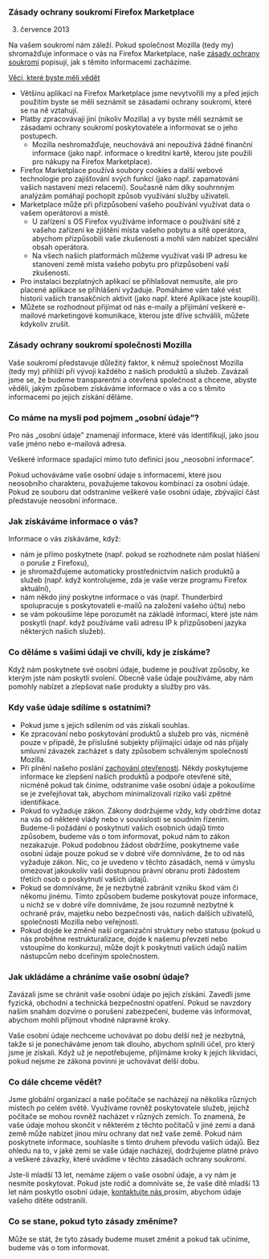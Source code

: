 ### Zásady ochrany soukromí Firefox Marketplace
3. července 2013

Na vašem soukromí nám záleží. Pokud společnost Mozilla (tedy my) shromažďuje informace o vás na Firefox Marketplace, naše [zásady ochrany soukromí](http://www.mozilla.org/en-US/privacy/) popisují, jak s těmito informacemi zacházíme.

<u>Věci, které byste měli vědět</u>

- Většinu aplikací na Firefox Marketplace jsme nevytvořili my a před jejich použitím byste se měli seznámit se zásadami ochrany soukromí, které se na ně vztahují.
- Platby zpracovávají jiní (nikoliv Mozilla) a vy byste měli seznámit se zásadami ochrany soukromí poskytovatele a informovat se o jeho postupech.
  - Mozilla neshromažďuje, neuchovává ani nepoužívá žádné finanční informace (jako např. informace o kreditní kartě, kterou jste použili pro nákupy na Firefox Marketplace).
- Firefox Marketplace používá soubory cookies a další webové technologie pro zajišťování svých funkcí (jako např. zapamatování vašich nastavení mezi relacemi). Současně nám díky souhrnným analýzám pomáhají pochopit způsob využívání služby uživateli.
- Marketplace může při přizpůsobení vašeho používání využívat data o vašem operátorovi a místě.
  - U zařízení s OS Firefox využíváme informace o používání sítě z vašeho zařízení ke zjištění místa vašeho pobytu a sítě operátora, abychom přizpůsobili vaše zkušenosti a mohli vám nabízet speciální obsah operátora.
  - Na všech našich platformách můžeme využívat vaši IP adresu ke stanovení země místa vašeho pobytu pro přizpůsobení vaší zkušenosti.
- Pro instalaci bezplatných aplikací se přihlašovat nemusíte, ale pro placené aplikace se přihlášení vyžaduje. Pomáháme vám také vést historii vašich transakčních aktivit (jako např. které Aplikace jste koupili).
- Můžete se rozhodnout přijímat od nás e-maily a přijímání veškeré e-mailové marketingové komunikace, kterou jste dříve schválili, můžete kdykoliv zrušit.

### Zásady ochrany soukromí společnosti Mozilla

Vaše soukromí představuje důležitý faktor, k němuž společnost Mozilla (tedy my) přihlíží při vývoji každého z našich produktů a služeb. Zavázali jsme se, že budeme transparentní a otevřená společnost a chceme, abyste věděli, jakým způsobem získáváme informace o vás a co s těmito informacemi po jejich získání děláme.

### Co máme na mysli pod pojmem „osobní údaje”?

Pro nás „osobní údaje” znamenají informace, které vás identifikují, jako jsou vaše jméno nebo e-mailová adresa.

Veškeré informace spadající mimo tuto definici jsou „neosobní informace”.

Pokud uchováváme vaše osobní údaje s informacemi, které jsou neosobního charakteru, považujeme takovou kombinaci za osobní údaje. Pokud ze souboru dat odstraníme veškeré vaše osobní údaje, zbývající část představuje neosobní informace.

### Jak získáváme informace o vás?

Informace o vás získáváme, když:

- nám je přímo poskytnete (např. pokud se rozhodnete nám poslat hlášení o poruše z Firefoxu),
- je shromažďujeme automaticky prostřednictvím našich produktů a služeb (např. když kontrolujeme, zda je vaše verze programu Firefox aktuální),
- nám někdo jiný poskytne informace o vás (např. Thunderbird spolupracuje s poskytovateli e-mailů na založení vašeho účtu) nebo
- se vám pokoušíme lépe porozumět na základě informací, které jste nám poskytli (např. když používáme vaši adresu IP k přizpůsobení jazyka některých našich služeb).

### Co děláme s vašimi údaji ve chvíli, kdy je získáme?

Když nám poskytnete své osobní údaje, budeme je používat způsoby, ke kterým jste nám poskytli svolení. Obecně vaše údaje používáme, aby nám pomohly nabízet a zlepšovat naše produkty a služby pro vás.

### Kdy vaše údaje sdílíme s ostatními?

- Pokud jsme s jejich sdílením od vás získali souhlas.
- Ke zpracování nebo poskytování produktů a služeb pro vás, nicméně pouze v případě, že příslušné subjekty přijímající údaje od nás přijaly smluvní závazek zacházet s daty způsobem schváleným společností Mozilla.
- Při plnění našeho poslání [zachování otevřenosti](http://www.mozilla.org/about/manifesto.html). Někdy poskytujeme informace ke zlepšení našich produktů a podpoře otevřené sítě, nicméně pokud tak činíme, odstraníme vaše osobní údaje a pokoušíme se je zveřejňovat tak, abychom minimalizovali riziko vaší zpětné identifikace.
- Pokud to vyžaduje zákon. Zákony dodržujeme vždy, kdy obdržíme dotaz na vás od některé vlády nebo v souvislosti se soudním řízením. Budeme-li požádání o poskytnutí vašich osobních údajů tímto způsobem, budeme vás o tom informovat, pokud nám to zákon nezakazuje. Pokud podobnou žádost obdržíme, poskytneme vaše osobní údaje pouze pokud se v dobré víře domníváme, že to od nás vyžaduje zákon. Nic, co je uvedeno v těchto zásadách, nemá v úmyslu omezovat jakoukoliv vaši dostupnou právní obranu proti žádostem třetích osob o poskytnutí vašich údajů.
- Pokud se domníváme, že je nezbytné zabránit vzniku škod vám či někomu jinému. Tímto způsobem budeme poskytovat pouze informace, u nichž se v dobré víře domníváme, že jsou rozumně nezbytné k ochraně práv, majetku nebo bezpečnosti vás, našich dalších uživatelů, společnosti Mozilla nebo veřejnosti.
- Pokud dojde ke změně naší organizační struktury nebo statusu (pokud u nás proběhne restrukturalizace, dojde k našemu převzetí nebo vstoupíme do konkurzu), může dojít k poskytnutí vašich údajů našim nástupcům nebo dceřiným společnostem.

### Jak ukládáme a chráníme vaše osobní údaje?

Zavázali jsme se chránit vaše osobní údaje po jejich získání. Zavedli jsme fyzická, obchodní a technická bezpečnostní opatření. Pokud se navzdory našim snahám dozvíme o porušení zabezpečení, budeme vás informovat, abychom mohli přijmout vhodné nápravné kroky.

Vaše osobní údaje nechceme uchovávat po dobu delší než je nezbytná, takže si je ponecháváme jenom tak dlouho, abychom splnili účel, pro který jsme je získali. Když už je nepotřebujeme, přijímáme kroky k jejich likvidaci, pokud nejsme ze zákona povinni je uchovávat delší dobu.

### Co dále chceme vědět?

Jsme globální organizací a naše počítače se nacházejí na několika různých místech po celém světě. Využíváme rovněž poskytovatele služeb, jejichž počítače se mohou rovněž nacházet v různých zemích. To znamená, že vaše údaje mohou skončit v některém z těchto počítačů v jiné zemi a daná země může nabízet jinou míru ochrany dat než vaše země. Pokud nám poskytnete informace, souhlasíte s tímto druhem převodu vašich údajů. Bez ohledu na to, v jaké zemi se vaše údaje nacházejí, dodržujeme platné právo a veškeré závazky, které uvádíme v těchto zásadách ochrany soukromí.

Jste-li mladší 13 let, nemáme zájem o vaše osobní údaje, a vy nám je nesmíte poskytovat. Pokud jste rodič a domníváte se, že vaše dítě mladší 13 let nám poskytlo osobní údaje, [kontaktujte nás ](https://www.mozilla.org/en-US/privacy/policies/firefox-os/) prosím, abychom údaje vašeho dítěte odstranili.

### Co se stane, pokud tyto zásady změníme?

Může se stát, že tyto zásady budeme muset změnit a pokud tak učiníme, budeme vás o tom informovat.


